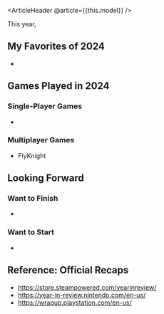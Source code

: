 <ArticleHeader @article={{this.model}} />

This year, 

## My Favorites of 2024

- 


## Games Played in 2024

### Single-Player Games

- 

### Multiplayer Games

- FlyKnight

## Looking Forward

### Want to Finish

- 

### Want to Start

- 


## Reference: Official Recaps

- https://store.steampowered.com/yearinreview/
- https://year-in-review.nintendo.com/en-us/
- https://wrapup.playstation.com/en-us/

